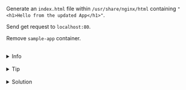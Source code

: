
Generate an `index.html` file within `/usr/share/nginx/html` containing `"<h1>Hello from the updated App</h1>"`.

Send get request to `localhost:80`.

Remove `sample-app` container.

<br>
<details><summary>Info</summary>
<br>

```plain
Documentation - https://docs.docker.com/storage/bind-mounts/.
```

</details>

<br>
<details><summary>Tip</summary>
<br>

```plain
Use the 'curl' command to send a request to the localhost.

Use echo and > to create file.
```

</details>


<br>
<details><summary>Solution</summary>
<br>

<br>

Create index.html file:

<br>

```plain
docker exec sample-app sh -c "echo '<h1>Hello from the updated App</h1>' > /usr/share/nginx/html/index.html"
```{{exec}}

<br>

Send get request to `localhost:80`:

<br>

```plain
curl localhost:80
```{{exec}}

<br>

Remove the `sample-app` container:

<br>

```plain
docker rm -f sample-app
```{{exec}}
OR
```plain
docker stop sample-app && docker rm sample-app
```{{exec}}